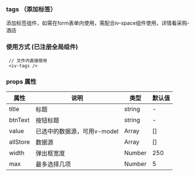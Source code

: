 ### tags （添加标签）
添加标签组件，如需在form表单内使用，需配合iv-space组件使用，详情看采购-酒店

### 使用方式 (已注册全局组件)
```
 // 文件内直接使用
 <iv-tags />
```
### props 属性
| 属性  |  说明  | 类型  | 默认值  |
| ------------ | ------------ | ------------ | ------------ |
| title  |  标题	  | string  |  -  |
| btnText  |  按钮标题	  | string  |  -  |
| value  |  已选中的数据源，可用v-model	  | Array  |  []  |
| allStore  |  数据源	  | Array  |  []  |
| width  |  弹出框宽度	  | Number  |  250  |
| max  |  最多选择几项	  | Number  |  5  |
